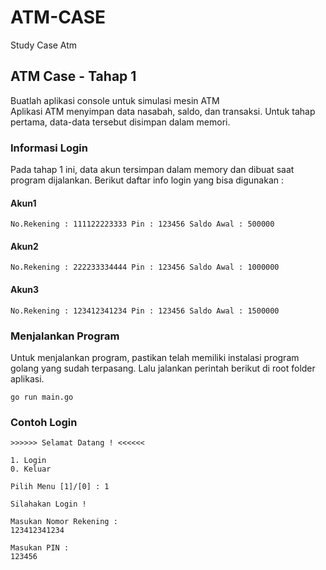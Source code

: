 # ATM-CASE
Study Case Atm

## ATM Case - Tahap 1
Buatlah aplikasi console untuk simulasi mesin ATM	
Aplikasi ATM menyimpan data nasabah, saldo, dan transaksi. Untuk tahap pertama, data-data tersebut disimpan dalam memori.

### Informasi Login
Pada tahap 1 ini, data akun tersimpan dalam memory dan dibuat saat program dijalankan. Berikut daftar info login yang bisa digunakan :
#### Akun1
`No.Rekening : 111122223333
Pin : 123456
Saldo Awal : 500000`
#### Akun2
`No.Rekening : 222233334444
Pin : 123456
Saldo Awal : 1000000`
#### Akun3
`No.Rekening : 123412341234
Pin : 123456
Saldo Awal : 1500000`

### Menjalankan Program
Untuk menjalankan program, pastikan telah memiliki instalasi program golang yang sudah terpasang. Lalu jalankan perintah berikut di root folder aplikasi.

`go run main.go`

### Contoh Login

```
>>>>>> Selamat Datang ! <<<<<<

1. Login
0. Keluar

Pilih Menu [1]/[0] : 1

Silahakan Login !

Masukan Nomor Rekening :
123412341234

Masukan PIN :
123456
```

